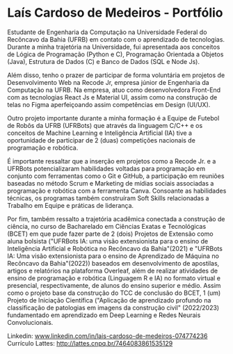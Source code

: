 # Laís Cardoso de Medeiros - Portfólio

Estudante de Engenharia da Computação na Universidade Federal do Recôncavo da Bahia (UFRB) em contato com o aprendizado de tecnologias. Durante a minha trajetória na Universidade, fui apresentada aos conceitos de Lógica de Programação (Python e C), Programação Orientada a Objetos (Java), Estrutura de Dados (C) e Banco de Dados (SQL e Node Js). 

Além disso, tenho o prazer de participar de forma voluntária em projetos de Desenvolvimento Web na Recode Jr, empresa júnior de Engenharia da Computação na UFRB.  Na empresa, atuo como desenvolvedora Front-End com as tecnologias React Js e Material UI, assim como na construção de telas no Figma aperfeiçoando assim competências em Design (UI/UX). 

Outro projeto importante durante a minha formação é a Equipe de Futebol de Robôs da UFRB (UFRBots) que através da linguagem C/C++ e os conceitos de Machine Learning e Inteligência Artificial (IA) tive a oportunidade de participar de 2 (duas) competições nacionais de programação e robótica. 

É importante ressaltar que a inserção em projetos como a Recode Jr. e a UFRBots potencializaram habilidades voltadas para programação em conjunto com ferramentas como o Git e GitHub, a participação em reuniões baseadas no método Scrum e Marketing de mídias sociais associadas a programação e robótica com a ferramenta Canva. Consoante as habilidades técnicas, os programas também construíram Soft Skills relacionadas a Trabalho em Equipe e práticas de liderança.

Por fim, também ressalto a trajetória acadêmica conectada a construção de ciência, no curso de Bacharelado em Ciências Exatas e Tecnológicas (BCET) em que pude fazer parte de 2 (dois) Projetos de Extensão  como aluna bolsista ("UFRBots IA: uma visão extensionista para o ensino de Inteligência Artificial e Robótica no Recôncavo da Bahia"(2021) e "UFRBots IA: Uma visão extensionista para o ensino de Aprendizado de Máquina no Recôncavo da Bahia"(2022)) baseados em desenvolvimento de apostilas, artigos e relatórios na plataforma Overleaf, além de realizar atividades de ensino de programação e robótica (Linguagem R e IA) no formato virtual e presencial, respectivamente, de alunos do ensino superior e médio. Assim como o projeto base da construção do TCC de conclusão do BCET, 1 (um) Projeto de Iniciação Científica ("Aplicação de aprendizado profundo na classificação de patologias em imagens da construção civil" (2022/2023) fundamentado em aprendizado em Deep Learning e Redes Neurais Convolucionais.

Linkedin: www.linkedin.com/in/lais-cardoso-de-medeiros-074774236
Currículo Lattes: http://lattes.cnpq.br/7464083861535129
